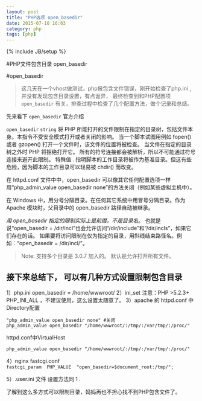 ```yaml
---
layout: post
title: "PHP选项 open_basedir"
date: 2015-07-10 16:03
category: php
tags: [php]
---
```


{% include JB/setup %}

#PHP文件包含目录 open_basedir


#open_basedir

> 这几天在一个vhost做测试，php报包含文件错误，刚开始检查了php.ini , 并没有发现包含目录设置，有点诡异， 最终检查到和PHP配置项`open_basedir` 有关，排查过程中检查了几个配置方法，做个记录和总结。 

先来看下 `open_basedir` 官方介绍

`open_basedir` `string`
将 PHP 所能打开的文件限制在指定的目录树，包括文件本身。本指令不受安全模式打开或者关闭的影响。
当一个脚本试图用例如 fopen() 或者 gzopen() 打开一个文件时，该文件的位置将被检查。
当文件在指定的目录树之外时 PHP 将拒绝打开它。
所有的符号连接都会被解析，所以不可能通过符号连接来避开此限制。
特殊值 . 指明脚本的工作目录将被作为基准目录。但这有些危险，因为脚本的工作目录可以轻易被 chdir() 而改变。

在 httpd.conf 文件中中，open_basedir 可以像其它任何配置选项一样用“php_admin_value open_basedir none”的方法关闭（例如某些虚拟主机中）。

在 Windows 中，用分号分隔目录。在任何其它系统中用冒号分隔目录。作为 Apache 模块时，父目录中的 open_basedir 路径自动被继承。

*用 open_basedir 指定的限制实际上是前缀，不是目录名*。
也就是说“open_basedir = /dir/incl”也会允许访问“/dir/include”和“/dir/incls”，如果它们存在的话。
如果要将访问限制在仅为指定的目录，用斜线结束路径名。例如：“open_basedir = /dir/incl/”。
> Note: 支持多个目录是 3.0.7 加入的。
默认是允许打开所有文件。


## 接下来总结下， 可以有几种方式设置限制包含目录

1）php.ini  open_basedir = /home/wwwroot/
2）ini_set   注意：PHP >5.2.3+ PHP_INI_ALL ，不建议使用，这么设置太随意了。 
3）apache 的 httpd.conf 中Directory配置 
```
"php_admin_value open_basedir none" #关闭 
php_admin_value open_basedir "/home/wwwroot/:/tmp/:/var/tmp/:/proc/"
```
httpd.conf中VirtualHost 
```
php_admin_value open_basedir "/home/wwwroot/:/tmp/:/var/tmp/:/proc/"
```
4）nginx fastcgi.conf   
    ```fastcgi_param  PHP_VALUE  "open_basedir=$document_root:/tmp/"; ```
            
5）.user.ini 文件
    设置方法同 1 .


了解到这么多方式可以限制目录，妈妈再也不担心找不到PHP包含文件了。

